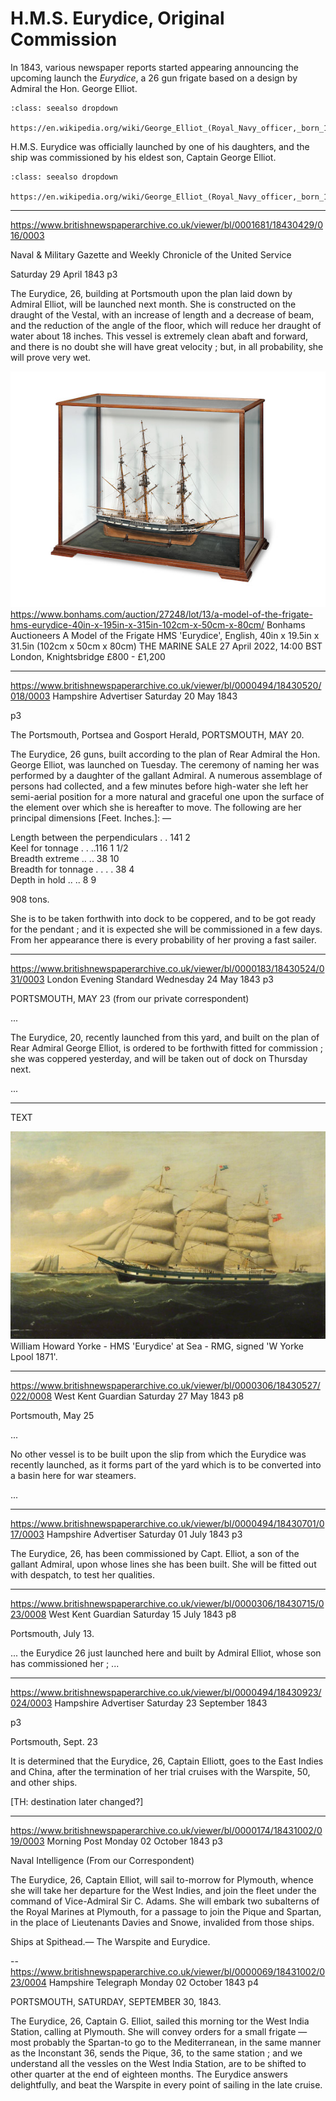 # H.M.S. Eurydice, Original Commission

In 1843, various newspaper reports started appearing announcing the upcoming launch the *Eurydice*, a 26 gun frigate based on a design by Admiral the Hon. George Elliot.

```{admonition} Admiral the Hon. George Elliot
:class: seealso dropdown

https://en.wikipedia.org/wiki/George_Elliot_(Royal_Navy_officer,_born_1784)
```

H.M.S. Eurydice was officially launched by one of his daughters, and the ship was commissioned by his eldest son, Captain George Elliot.

```{admonition} Captain George Elliot
:class: seealso dropdown

https://en.wikipedia.org/wiki/George_Elliot_(Royal_Navy_officer,_born_1813)
```

---


https://www.britishnewspaperarchive.co.uk/viewer/bl/0001681/18430429/016/0003

Naval & Military Gazette and Weekly Chronicle of the United Service

Saturday 29 April 1843
p3 

The Eurydice, 26, building at Portsmouth upon the plan laid down by Admiral Elliot, will be launched next month. She is constructed on the draught of the Vestal, with an increase of length and a decrease of beam, and the reduction of the angle of the floor, which will reduce her draught of water about 18 inches. This vessel is extremely clean abaft and forward, and there is no doubt she will have great velocity ; but, in all probability, she will prove very wet.

![](../images/eurydice-model-bonhams.jpeg)
https://www.bonhams.com/auction/27248/lot/13/a-model-of-the-frigate-hms-eurydice-40in-x-195in-x-315in-102cm-x-50cm-x-80cm/
Bonhams Auctioneers
A Model of the Frigate HMS 'Eurydice', English,
40in x 19.5in x 31.5in (102cm x 50cm x 80cm)
THE MARINE SALE
27 April 2022, 14:00 BST
London, Knightsbridge
£800 - £1,200



---
https://www.britishnewspaperarchive.co.uk/viewer/bl/0000494/18430520/018/0003
Hampshire Advertiser
Saturday 20 May 1843

p3

The Portsmouth, Portsea and Gosport Herald, PORTSMOUTH, MAY 20.

The Eurydice, 26 guns, built according to the plan of Rear Admiral the Hon. George Elliot, was launched on Tuesday. The ceremony of naming her was performed by a daughter of the gallant Admiral. A numerous assemblage of persons had collected, and a few minutes before high-water she left her semi-aerial position for a more natural and graceful one upon the surface of the element over which she is hereafter to move. The following are her principal dimensions  [Feet. Inches.]: —

Length between the perpendiculars . . 141 2  
Keel for tonnage . . ..116 1 1/2  
Breadth extreme .. .. 38 10  
Breadth for tonnage . . . . 38 4  
Depth in hold .. .. 8 9  

908 tons.

She is to be taken forthwith into dock to be coppered, and to be got ready for the pendant ; and it is expected she will be commissioned in a few days. From her appearance there is every probability of her proving a fast sailer.

---
https://www.britishnewspaperarchive.co.uk/viewer/bl/0000183/18430524/031/0003
London Evening Standard
Wednesday 24 May 1843
p3

PORTSMOUTH, MAY 23 (from our private correspondent)

...

The Eurydice, 20, recently launched from this yard, and built on the plan of Rear Admiral George Elliot, is ordered to be forthwith fitted for commission ; she was coppered yesterday, and will be taken out of dock on Thursday next.

...


---

TEXT

![](../images/William_Howard_Yorke_-_HMS_Eurydice_at_Sea_-_RMG_BHC3331.jpg)
William Howard Yorke - HMS 'Eurydice' at Sea - RMG, signed 'W Yorke Lpool 1871'.



---
https://www.britishnewspaperarchive.co.uk/viewer/bl/0000306/18430527/022/0008
West Kent Guardian
Saturday 27 May 1843
p8

Portsmouth, May 25

...

No other vessel is to be built upon the slip from which the Eurydice was recently launched, as it forms part of the yard which is to be converted into a basin here for war steamers.

...


---
https://www.britishnewspaperarchive.co.uk/viewer/bl/0000494/18430701/017/0003
Hampshire Advertiser
Saturday 01 July 1843
p3

The Eurydice, 26, has been commissioned by Capt. Elliot, a son of the gallant Admiral, upon whose lines she has been built. She will be fitted out with despatch, to test her qualities.


---
https://www.britishnewspaperarchive.co.uk/viewer/bl/0000306/18430715/023/0008
West Kent Guardian
Saturday 15 July 1843
p8

Portsmouth, July 13.

... the Eurydice 26 just launched here and built by Admiral Elliot, whose son has commissioned her ; ...




---
https://www.britishnewspaperarchive.co.uk/viewer/bl/0000494/18430923/024/0003
Hampshire Advertiser
Saturday 23 September 1843

p3

Portsmouth, Sept. 23

It is determined that the Eurydice, 26, Captain Elliott, goes to the East Indies and China, after the termination of her trial cruises with the Warspite, 50, and other ships.

[TH: destination later changed?]


---
https://www.britishnewspaperarchive.co.uk/viewer/bl/0000174/18431002/019/0003
Morning Post
Monday 02 October 1843
p3

Naval Intelligence (From our Correspondent)

The Eurydice, 26, Captain Elliot, will sail to-morrow for Plymouth, whence she will take her departure for the West Indies, and join the fleet under the command of Vice-Admiral Sir C. Adams. She will embark two subalterns of the Royal Marines at Plymouth, for a passage to join the Pique and Spartan, in the place of Lieutenants Davies and Snowe, invalided from those ships.

Ships at Spithead.— The Warspite and Eurydice.

--
https://www.britishnewspaperarchive.co.uk/viewer/bl/0000069/18431002/023/0004
Hampshire Telegraph
Monday 02 October 1843
p4

PORTSMOUTH, SATURDAY, SEPTEMBER 30, 1843.

The Eurydice, 26, Captain G. Elliot, sailed this morning tor the West India Station, calling at Plymouth. She will convey orders for a small frigate — most probably the Spartan-to go to the Mediterranean, in the same manner as the Inconstant 36, sends the Pique, 36, to the same station ; and we understand all the vessles on the West India Station, are to be shifted to other quarter at the end of eighteen months. The Eurydice answers delightfully, and beat the Warspite in every point of sailing in the late cruise.


